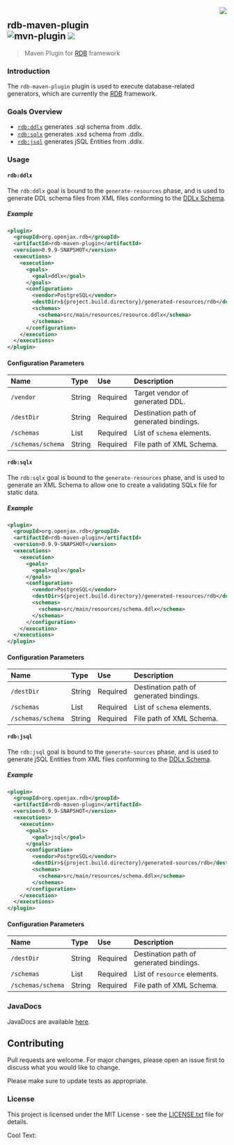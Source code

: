 <img src="https://images.cooltext.com/5195722.png" align="right">

## rdb-maven-plugin<br>![mvn-plugin][mvn-plugin] <a href="https://www.openjax.org/"><img src="https://img.shields.io/badge/OpenJAX--blue.svg"></a>
> Maven Plugin for [RDB][rdb] framework

### Introduction

The `rdb-maven-plugin` plugin is used to execute database-related generators, which are currently the [RDB][rdb] framework.

### Goals Overview

* [`rdb:ddlx`](#rdbddlx) generates .sql schema from .ddlx.
* [`rdb:sqlx`](#rdbsqlx) generates .xsd schema from .ddlx.
* [`rdb:jsql`](#rdbjsql) generates jSQL Entities from .ddlx.

### Usage

#### `rdb:ddlx`

The `rdb:ddlx` goal is bound to the `generate-resources` phase, and is used to generate DDL schema files from XML files conforming to the [DDLx Schema][ddlx-schema].

##### Example

```xml
<plugin>
  <groupId>org.openjax.rdb</groupId>
  <artifactId>rdb-maven-plugin</artifactId>
  <version>0.9.9-SNAPSHOT</version>
  <executions>
    <execution>
      <goals>
        <goal>ddlx</goal>
      </goals>
      <configuration>
        <vendor>PostgreSQL</vendor>
        <destDir>${project.build.directory}/generated-resources/rdb</destDir>
        <schemas>
          <schema>src/main/resources/resource.ddlx</schema>
        </schemas>
      </configuration>
    </execution>
  </executions>
</plugin>
```

#### Configuration Parameters

| Name              | Type    | Use      | Description                                                                   |
|:------------------|:--------|:---------|:------------------------------------------------------------------------------|
| `/vendor`         | String  | Required | Target vendor of generated DDL.                                               |
| `/destDir`        | String  | Required | Destination path of generated bindings.                                       |
| `/schemas`        | List    | Required | List of `schema` elements.                                                    |
| `/schemas/schema` | String  | Required | File path of XML Schema.                                                      |

#### `rdb:sqlx`

The `rdb:sqlx` goal is bound to the `generate-resources` phase, and is used to generate an XML Schema to allow one to create a validating SQLx file for static data.

##### Example

```xml
<plugin>
  <groupId>org.openjax.rdb</groupId>
  <artifactId>rdb-maven-plugin</artifactId>
  <version>0.9.9-SNAPSHOT</version>
  <executions>
    <execution>
      <goals>
        <goal>sqlx</goal>
      </goals>
      <configuration>
        <vendor>PostgreSQL</vendor>
        <destDir>${project.build.directory}/generated-resources/rdb</destDir>
        <schemas>
          <schema>src/main/resources/schema.ddlx</schema>
        </schemas>
      </configuration>
    </execution>
  </executions>
</plugin>
```

#### Configuration Parameters

| Name              | Type    | Use      | Description                                                                   |
|:------------------|:--------|:---------|:------------------------------------------------------------------------------|
| `/destDir`        | String  | Required | Destination path of generated bindings.                                       |
| `/schemas`        | List    | Required | List of `schema` elements.                                                    |
| `/schemas/schema` | String  | Required | File path of XML Schema.                                                      |

#### `rdb:jsql`

The `rdb:jsql` goal is bound to the `generate-sources` phase, and is used to generate jSQL Entities from XML files conforming to the [DDLx Schema][ddlx-schema].

##### Example

```xml
<plugin>
  <groupId>org.openjax.rdb</groupId>
  <artifactId>rdb-maven-plugin</artifactId>
  <version>0.9.9-SNAPSHOT</version>
  <executions>
    <execution>
      <goals>
        <goal>jsql</goal>
      </goals>
      <configuration>
        <vendor>PostgreSQL</vendor>
        <destDir>${project.build.directory}/generated-sources/rdb</destDir>
        <schemas>
          <schema>src/main/resources/schema.ddlx</schema>
        </schemas>
      </configuration>
    </execution>
  </executions>
</plugin>
```

#### Configuration Parameters

| Name              | Type    | Use      | Description                                                                   |
|:------------------|:--------|:---------|:------------------------------------------------------------------------------|
| `/destDir`        | String  | Required | Destination path of generated bindings.                                       |
| `/schemas`        | List    | Required | List of `resource` elements.                                                  |
| `/schemas/schema` | String  | Required | File path of XML Schema.                                                      |

### JavaDocs

JavaDocs are available [here](https://rdb.openjax.org/javadocs/).

## Contributing

Pull requests are welcome. For major changes, please open an issue first to discuss what you would like to change.

Please make sure to update tests as appropriate.

### License

This project is licensed under the MIT License - see the [LICENSE.txt](LICENSE.txt) file for details.

<a href="http://cooltext.com" target="_top"><img src="https://cooltext.com/images/ct_pixel.gif" width="80" height="15" alt="Cool Text: Logo and Graphics Generator" border="0" /></a>

[ddlx-schema]: /ddlx/src/main/resources/ddlx.xsd
[mvn-plugin]: https://img.shields.io/badge/mvn-plugin-lightgrey.svg
[rdb]: /